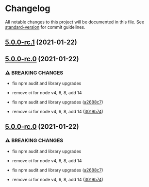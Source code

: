 # Changelog

All notable changes to this project will be documented in this file. See [standard-version](https://github.com/conventional-changelog/standard-version) for commit guidelines.

## [5.0.0-rc.1](https://github.com/auth0/node-samlp/compare/v4.0.1...v5.0.0-rc.1) (2021-01-22)

## [5.0.0-rc.0](https://github.com/auth0/node-samlp/compare/v4.0.0...v5.0.0-rc.0) (2021-01-22)


### ⚠ BREAKING CHANGES

* fix npm audit and library upgrades
* remove ci for node v4, 6, 8, add 14

* fix npm audit and library upgrades ([a2688c7](https://github.com/auth0/node-samlp/commit/a2688c702792fba90db4e7c72c463b223498c127))
* remove ci for node v4, 6, 8, add 14 ([3019b74](https://github.com/auth0/node-samlp/commit/3019b747a0b46f571d4b6a1b3227dec56e7a71d8))

## [5.0.0-rc.0](https://github.com/auth0/node-samlp/compare/v4.0.0...v5.0.0-rc.0) (2021-01-22)


### ⚠ BREAKING CHANGES

* fix npm audit and library upgrades
* remove ci for node v4, 6, 8, add 14

* fix npm audit and library upgrades ([a2688c7](https://github.com/auth0/node-samlp/commit/a2688c702792fba90db4e7c72c463b223498c127))
* remove ci for node v4, 6, 8, add 14 ([3019b74](https://github.com/auth0/node-samlp/commit/3019b747a0b46f571d4b6a1b3227dec56e7a71d8))

